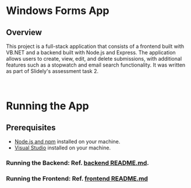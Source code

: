# Windows Forms App
## Overview
This project is a full-stack application that consists of a frontend built with VB.NET and a backend built with Node.js and Express. The application allows users to create, view, edit, and delete submissions, with additional features such as a stopwatch and email search functionality. It was written as part of Slidely's assessment task 2.

<br>

# Running the App
## Prerequisites

- [Node.js and npm](https://nodejs.org/) installed on your machine.
- [Visual Studio](https://visualstudio.microsoft.com/) installed on your machine.

### Running the Backend: Ref. [backend README.md](/backend/README.md).
### Running the Frontend: Ref. [frontend README.md](/frontend/README.md)

